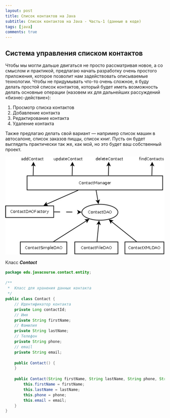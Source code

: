 ```yaml
---
layout: post
title: Список контактов на Java
subtitle: Список контактов на Java - Часть-1 (данные в коде)
tags: [java]
comments: true
---
```


## Система управления списком контактов

Чтобы мы могли дальше двигаться не просто рассматривая новое, а со смыслом и практикой, предлагаю 
начать разработку очень простого приложения, которое позволит нам задействовать описываемые технологии. 
Чтобы не придумывать что-то очень сложное, я буду делать простой список контактов, который будет 
иметь возможность делать основные операции (назовем их для дальнейших рассуждений «бизнес-действие»):

1. Просмотр списка контактов
2. Добавление контакта
3. Редактирование контакта
4. Удаление контакта
    
Также предлагаю делать свой вариант — например список машин в автосалоне, список заказов пиццы, 
список книг. Пусть он будет выглядеть практически так же, как мой, но это будет ваш собственный проект.

![Crepe](/assets/img/ContactProject.jpg)

Класс _**Contact**_

```java
package edu.javacourse.contact.entity;

/**
 *  Класс для хранения данных контакта
 */
public class Contact {
    // Идентификатор контакта
    private Long contactId;
    // Имя
    private String firstName;
    // Фамилия
    private String lastName;
    // Телефон
    private String phone;
    // email
    private String email;
    
    public Contact() {
    }
    
    public Contact(String firstName, String lastName, String phone, String email) {
        this.firstName = firstName;
        this.lastName = lastName;
        this.phone = phone;
        this.email = email;
    }
}
```
